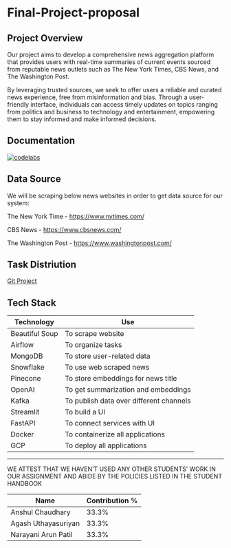 # Final-Project-proposal

## Project Overview

Our project aims to develop a comprehensive news aggregation platform that provides users with real-time summaries of current events sourced from reputable news outlets such as The New York Times, CBS News, and The Washington Post.

By leveraging trusted sources, we seek to offer users a reliable and curated news experience, free from misinformation and bias. Through a user-friendly interface, individuals can access timely updates on topics ranging from politics and business to technology and entertainment, empowering them to stay informed and make informed decisions.

## Documentation
[![codelabs](https://img.shields.io/badge/codelabs-4285F4?style=for-the-badge&logo=codelabs&logoColor=white)](https://codelabs-preview.appspot.com/?file_id=1YXsR7QSCObw6uWU5LkvfrnRW9R3ehm4Ozyzf-VNTytw#0)

## Data Source

We will be scraping below news websites in order to get data source for our system:

The New York Time - https://www.nytimes.com/

CBS News - https://www.cbsnews.com/

The Washington Post - https://www.washingtonpost.com/

## Task Distriution

[Git Project](https://github.com/orgs/BigDataIA-Spring2024-Sec2-Team2/projects/4)


## Tech Stack

| Technology    | Use                                       |
|---------------|-------------------------------------------|
| Beautiful Soup| To scrape website                         |
| Airflow       | To organize tasks                         |
| MongoDB       | To store user-related data                |
| Snowflake     | To use web scraped news                   |
| Pinecone      | To store embeddings for news title        |
| OpenAI        | To get summarization and embeddings       |
| Kafka         | To publish data over different channels   |
| Streamlit     | To build a UI                             |
| FastAPI       | To connect services with UI               |
| Docker        | To containerize all applications          |
| GCP           | To deploy all applications                |

<hr>
WE ATTEST THAT WE HAVEN’T USED ANY OTHER STUDENTS’ WORK IN OUR ASSIGNMENT AND ABIDE BY THE POLICIES LISTED IN THE STUDENT HANDBOOK

Name | Contribution %|  
--- |--- | 
Anshul Chaudhary  | 33.3% | 
Agash Uthayasuriyan | 33.3% | 
Narayani Arun Patil | 33.3% | 
